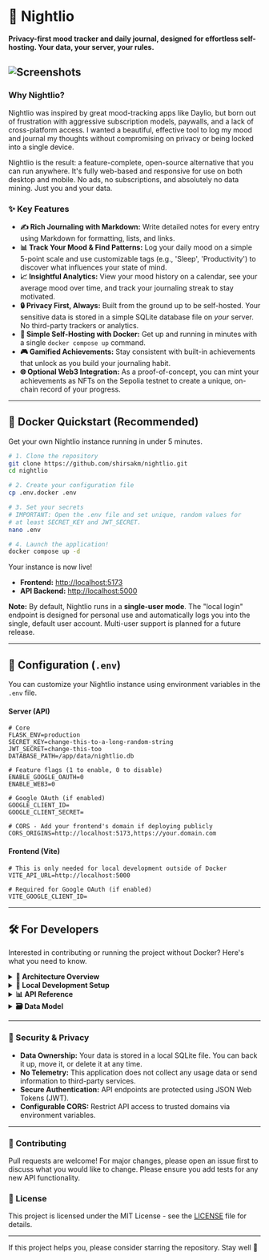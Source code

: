 # 🌙 Nightlio

**Privacy-first mood tracker and daily journal, designed for effortless self-hosting. Your data, your server, your rules.**

![Screenshots](https://placehold.co/800x400?text=Nightlio+Dashboard+Screenshot)
---

### Why Nightlio?

Nightlio was inspired by great mood-tracking apps like Daylio, but born out of frustration with aggressive subscription models, paywalls, and a lack of cross-platform access. I wanted a beautiful, effective tool to log my mood and journal my thoughts without compromising on privacy or being locked into a single device.

Nightlio is the result: a feature-complete, open-source alternative that you can run anywhere. It's fully web-based and responsive for use on both desktop and mobile. No ads, no subscriptions, and absolutely no data mining. Just you and your data.

### ✨ Key Features

* **✍️ Rich Journaling with Markdown:** Write detailed notes for every entry using Markdown for formatting, lists, and links.
* **📊 Track Your Mood & Find Patterns:** Log your daily mood on a simple 5-point scale and use customizable tags (e.g., 'Sleep', 'Productivity') to discover what influences your state of mind.
* **📈 Insightful Analytics:** View your mood history on a calendar, see your average mood over time, and track your journaling streak to stay motivated.
* **🔒 Privacy First, Always:** Built from the ground up to be self-hosted. Your sensitive data is stored in a simple SQLite database file on *your* server. No third-party trackers or analytics.
* **🚀 Simple Self-Hosting with Docker:** Get up and running in minutes with a single `docker compose up` command.
* **🎮 Gamified Achievements:** Stay consistent with built-in achievements that unlock as you build your journaling habit.
* **🌐 Optional Web3 Integration:** As a proof-of-concept, you can mint your achievements as NFTs on the Sepolia testnet to create a unique, on-chain record of your progress.

---

## 🐳 Docker Quickstart (Recommended)

Get your own Nightlio instance running in under 5 minutes.

```bash
# 1. Clone the repository
git clone https://github.com/shirsakm/nightlio.git
cd nightlio

# 2. Create your configuration file
cp .env.docker .env

# 3. Set your secrets
# IMPORTANT: Open the .env file and set unique, random values for
# at least SECRET_KEY and JWT_SECRET.
nano .env

# 4. Launch the application!
docker compose up -d
```

Your instance is now live!
* **Frontend:** [http://localhost:5173](http://localhost:5173)
* **API Backend:** [http://localhost:5000](http://localhost:5000)

**Note:** By default, Nightlio runs in a **single-user mode**. The "local login" endpoint is designed for personal use and automatically logs you into the single, default user account. Multi-user support is planned for a future release.

---

## 🔧 Configuration (`.env`)

You can customize your Nightlio instance using environment variables in the `.env` file.

#### Server (API)
```
# Core
FLASK_ENV=production
SECRET_KEY=change-this-to-a-long-random-string
JWT_SECRET=change-this-too
DATABASE_PATH=/app/data/nightlio.db

# Feature flags (1 to enable, 0 to disable)
ENABLE_GOOGLE_OAUTH=0
ENABLE_WEB3=0

# Google OAuth (if enabled)
GOOGLE_CLIENT_ID=
GOOGLE_CLIENT_SECRET=

# CORS - Add your frontend's domain if deploying publicly
CORS_ORIGINS=http://localhost:5173,https://your.domain.com
```

#### Frontend (Vite)
```
# This is only needed for local development outside of Docker
VITE_API_URL=http://localhost:5000

# Required for Google OAuth (if enabled)
VITE_GOOGLE_CLIENT_ID=
```

---

## 🛠️ For Developers

Interested in contributing or running the project without Docker? Here's what you need to know.

<details>
<summary><strong>🧭 Architecture Overview</strong></summary>

* **Frontend:** React 19 + Vite, served by Nginx.
* **Backend:** Flask (Python) serving a JSON API.
* **Database:** SQLite, with auto-migrations on startup.
* **Authentication:** JWT-based. Supports a default local user and optional Google OAuth.
</details>

<details>
<summary><strong>🧪 Local Development Setup</strong></summary>

**Prerequisites:** Node.js v18+, Python v3.11+

```bash
# Install frontend dependencies
npm install

# Setup and activate backend virtual environment
cd api
python -m venv venv
source venv/bin/activate   # On Windows: venv\Scripts\activate
pip install -r requirements.txt
cd ..

# Run both servers concurrently
npm run dev # Starts Vite frontend dev server
npm run api:dev   # Starts Flask backend API server
```
The frontend will be available at `http://localhost:5173`.
</details>

<details>
<summary><strong>📊 API Reference</strong></summary>

All protected endpoints require an `Authorization: Bearer <jwt>` header.

**Auth**
* `POST /api/auth/local/login` → `200 { token, user }`
* `POST /api/auth/google { token }` → `200 { token, user }`
* `POST /api/auth/verify` → `200 { user }`

**Moods & Entries**
* `POST /api/mood { date, mood(1‑5), content, ... }` → `201 { entry_id, new_achievements[] }`
* `GET /api/moods[?start_date=...&end_date=...]` → List of entries
* `GET /api/mood/:id` → Single entry
* ... *(the rest of your detailed API reference can go here)*
</details>

<details>
<summary><strong>🗃️ Data Model</strong></summary>

**Tables (SQLite):**
* `users`: id, google_id, email, name, avatar_url, ...
* `mood_entries`: id, user_id(FK), date, mood, content, ...
* `groups`: id, name
* `group_options`: id, group_id(FK), name
* `entry_selections`: entry_id(FK), option_id(FK)
* `achievements`: id, user_id(FK), achievement_type, earned_at, ...
</details>

---

### 🔐 Security & Privacy
* **Data Ownership:** Your data is stored in a local SQLite file. You can back it up, move it, or delete it at any time.
* **No Telemetry:** This application does not collect any usage data or send information to third-party services.
* **Secure Authentication:** API endpoints are protected using JSON Web Tokens (JWT).
* **Configurable CORS:** Restrict API access to trusted domains via environment variables.

---

### 🤝 Contributing

Pull requests are welcome! For major changes, please open an issue first to discuss what you would like to change. Please ensure you add tests for any new API functionality.

### 📄 License

This project is licensed under the MIT License - see the [LICENSE](LICENSE) file for details.

---

If this project helps you, please consider starring the repository. Stay well 💙

